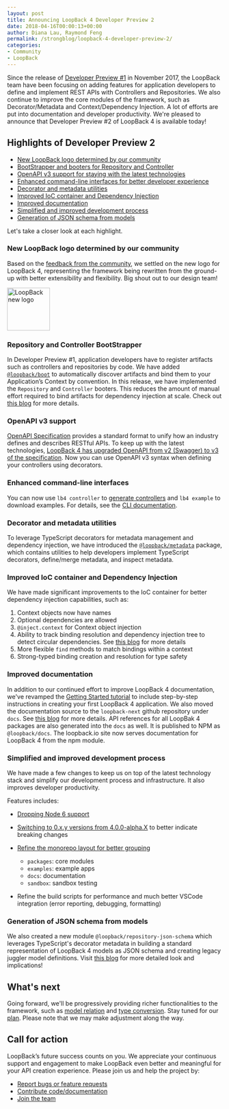 ```yaml
---
layout: post
title: Announcing LoopBack 4 Developer Preview 2
date: 2018-04-16T00:00:13+00:00
author: Diana Lau, Raymond Feng
permalink: /strongblog/loopback-4-developer-preview-2/
categories:
- Community
- LoopBack
---
```


Since the release of [Developer Preview #1][dp1]
in November 2017, the LoopBack team have been focusing on adding features for application developers to define and implement REST APIs with Controllers and Repositories. 
We also continue to improve the core modules of the framework, such as Decorator/Metadata and
Context/Dependency Injection. A lot of efforts are put into documentation and
developer productivity. We're pleased to announce that Developer Preview #2
of LoopBack 4 is available today!

## Highlights of Developer Preview 2

* [New LoopBack logo determined by our community](#new-loopback-logo-determined-by-our-community)
* [BootStrapper and booters for Repository and Controller](#repository-and-controller-bootstrapper)
* [OpenAPI v3 support for staying with the latest technologies](#openapi-v3-support)
* [Enhanced command-line interfaces for better developer experience](#enhanced-command-line-interfaces)
* [Decorator and metadata utilities](#dgiecorator-and-metadata-utilities)
* [Improved IoC container and Dependency Injection](#improved-ioc-container-and-dependency-injection)
* [Improved documentation](#improved-documentation)
* [Simplified and improved development process](#development-process)
* [Generation of JSON schema from models](#generation-of-json-schema-from-models)

Let's take a closer look at each highlight.

<!--more-->

### New LoopBack logo determined by our community

Based on the [feedback from the community][logo], we settled on the new logo
for LoopBack 4, representing the framework being rewritten from the ground-up
with better extensibility and flexibility. Big shout out to our design team!

<img src="http://loopback.io/images/branding/mark/blue/loopback.jpg" alt="LoopBack new logo" style="width: 100px; margin:auto;"/>

### Repository and Controller BootStrapper

In Developer Preview #1, application developers have to register artifacts such
as controllers and repositories by code. We have added [`@loopback/boot`][boot-git]
to automatically discover artifacts and bind them to your Application’s Context
by convention. In this release, we have implemented the `Repository` and
`Controller` booters. This reduces the amount of manual effort required to
bind artifacts for dependency injection at scale. Check out [this blog][boot-blog]
for more details.

### OpenAPI v3 support

[OpenAPI Specification][oas] provides a standard format to unify how an industry
defines and describes RESTful APIs. To keep up with the latest technologies,
[LoopBack 4 has upgraded OpenAPI from v2 (Swagger) to v3 of the specification][swagger-to-oas3]. 
Now you can use OpenAPI v3 syntax when defining your controllers using decorators.

### Enhanced command-line interfaces

You can now use `lb4 controller` to [generate controllers][controller-blog]
and `lb4 example` to download examples. For details, see the [CLI documentation][cli-doc].

### Decorator and metadata utilities

To leverage TypeScript decorators for metadata management and dependency
injection, we have introduced the [`@loopback/metadata`][metadata] package,
which contains utilities to help developers implement TypeScript decorators,
define/merge metadata, and inspect metadata.

### Improved IoC container and Dependency Injection

We have made significant improvements to the IoC container for better dependency
injection capabilities, such as:

1.  Context objects now have names
2.  Optional dependencies are allowed
3.  `@inject.context` for Context object injection
4.  Ability to track binding resolution and dependency injection tree to detect
    circular dependencies. See [this blog][di-blog] for more details
5.  More flexible `find` methods to match bindings within a context
6.  Strong-typed binding creation and resolution for type safety

### Improved documentation

In addition to our continued effort to improve LoopBack 4 documentation,
we've revamped the [Getting Started tutorial][todo] to include step-by-step
instructions in creating your first LoopBack 4 application. We also moved the
documentation source to the `loopback-next` github repository under `docs`. See
[this blog][docs-blog] for more details. API references for all LoopBak 4
packages are also generated into the `docs` as well. It is published to NPM as
`@loopback/docs`. The loopback.io site now serves documentation for LoopBack 4
from the npm module.

### Simplified and improved development process

We have made a few changes to keep us on top of the latest technology stack and
simplify our development process and infrastructure. It also improves developer
productivity.

Features includes:

* [Dropping Node 6 support][node6-blog]
* [Switching to 0.x.y versions from 4.0.0-alpha.X][0.x.y] to better indicate breaking changes
* [Refine the monorepo layout for better grouping](https://github.com/strongloop/loopback-next/pull/1231)

  * `packages`: core modules
  * `examples`: example apps
  * `docs`: documentation
  * `sandbox`: sandbox testing

* Refine the build scripts for performance and much better VSCode integration
  (error reporting, debugging, formatting)

### Generation of JSON schema from models

We also created a new module `@loopback/repository-json-schema` which leverages TypeScript's decorator metadata in building a standard representation of LoopBack 4 models as JSON schema and creating legacy juggler model definitions. Visit [this blog][json-schema-blog] for more detailed look and implications!

## What's next

Going forward, we'll be progressively providing richer functionalities to the framework,
such as [model relation](https://github.com/strongloop/loopback-next/issues/1032) and [type conversion](https://github.com/strongloop/loopback-next/issues/755). Stay tuned for our [plan][plan].
Please note that we may make adjustment along the way.

## Call for action

LoopBack’s future success counts on you. We appreciate your continuous support and engagement to make LoopBack even better and meaningful for your API creation experience. Please join us and help the project by:

* [Report bugs or feature requests](https://github.com/strongloop/loopback-next/issues)
* [Contribute code/documentation](https://github.com/strongloop/loopback-next/blob/master/docs/CONTRIBUTING.md)
* [Join the team](https://github.com/strongloop/loopback-next/issues/110)

[dp1]: https://strongloop.com/strongblog/loopback-4-developer-preview-release
[logo]: https://strongloop.com/strongblog/thanks-loopback-4-logo/
[boot-git]: https://github.com/strongloop/loopback-next/tree/master/packages/boot
[boot-blog]: https://strongloop.com/strongblog/introducing-boot-for-loopback-4
[oas]: https://github.com/OAI/OpenAPI-Specification
[swagger-to-oas3]: https://strongloop.com/strongblog/upgrade-from-swagger-to-openapi-3/
[controller-blog]: https://strongloop.com/strongblog/generate-controllers-loopback-4-cli/
[cli-doc]: http://loopback.io/doc/en/lb4/Command-line-interface.html
[todo]: http://loopback.io/doc/en/lb4/todo-tutorial.html
[metadata]: https://github.com/strongloop/loopback-next/blob/master/packages/metadata
[di-blog]: https://strongloop.com/strongblog/loopback-4-track-down-dependency-injections/
[node6-blog]: https://strongloop.com/strongblog/loopback-4-dropping-node6
[docs-blog]: https://strongloop.com/strongblog/march-2018-milestone/
[0.x.y]: https://github.com/strongloop/loopback-next/issues/954
[json-schema-blog]: https://strongloop.com/strongblog/loopback-4-json-schema-generation
[plan]: https://github.com/strongloop/loopback-next/wiki/Upcoming-Releases
